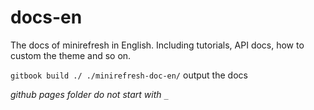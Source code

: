 # docs-en

The docs of minirefresh in English. Including tutorials, API docs, how to custom the theme and so on.

`gitbook build ./ ./minirefresh-doc-en/` output the docs

_github pages folder do not start with `_`_
